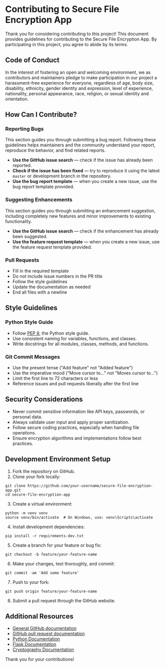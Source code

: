 # Contributing to Secure File Encryption App

Thank you for considering contributing to this project! This document provides guidelines for contributing to the Secure File Encryption App. By participating in this project, you agree to abide by its terms.

## Code of Conduct

In the interest of fostering an open and welcoming environment, we as contributors and maintainers pledge to make participation in our project a harassment-free experience for everyone, regardless of age, body size, disability, ethnicity, gender identity and expression, level of experience, nationality, personal appearance, race, religion, or sexual identity and orientation.

## How Can I Contribute?

### Reporting Bugs

This section guides you through submitting a bug report. Following these guidelines helps maintainers and the community understand your report, reproduce the behavior, and find related reports.

* **Use the GitHub issue search** — check if the issue has already been reported.
* **Check if the issue has been fixed** — try to reproduce it using the latest `master` or development branch in the repository.
* **Use the bug report template** — when you create a new issue, use the bug report template provided.

### Suggesting Enhancements

This section guides you through submitting an enhancement suggestion, including completely new features and minor improvements to existing functionality.

* **Use the GitHub issue search** — check if the enhancement has already been suggested.
* **Use the feature request template** — when you create a new issue, use the feature request template provided.

### Pull Requests

* Fill in the required template
* Do not include issue numbers in the PR title
* Follow the style guidelines
* Update the documentation as needed
* End all files with a newline

## Style Guidelines

### Python Style Guide

* Follow [PEP 8](https://www.python.org/dev/peps/pep-0008/), the Python style guide.
* Use consistent naming for variables, functions, and classes.
* Write docstrings for all modules, classes, methods, and functions.

### Git Commit Messages

* Use the present tense ("Add feature" not "Added feature")
* Use the imperative mood ("Move cursor to..." not "Moves cursor to...")
* Limit the first line to 72 characters or less
* Reference issues and pull requests liberally after the first line

## Security Considerations

* Never commit sensitive information like API keys, passwords, or personal data.
* Always validate user input and apply proper sanitization.
* Follow secure coding practices, especially when handling file operations.
* Ensure encryption algorithms and implementations follow best practices.

## Development Environment Setup

1. Fork the repository on GitHub.
2. Clone your fork locally:
```
git clone https://github.com/your-username/secure-file-encryption-app.git
cd secure-file-encryption-app
```

3. Create a virtual environment:
```
python -m venv venv
source venv/bin/activate  # On Windows, use: venv\Scripts\activate
```

4. Install development dependencies:
```
pip install -r requirements-dev.txt
```

5. Create a branch for your feature or bug fix:
```
git checkout -b feature/your-feature-name
```

6. Make your changes, test thoroughly, and commit:
```
git commit -am 'Add some feature'
```

7. Push to your fork:
```
git push origin feature/your-feature-name
```

8. Submit a pull request through the GitHub website.

## Additional Resources

* [General GitHub documentation](https://help.github.com/)
* [GitHub pull request documentation](https://help.github.com/articles/creating-a-pull-request/)
* [Python Documentation](https://docs.python.org/3/)
* [Flask Documentation](https://flask.palletsprojects.com/)
* [Cryptography Documentation](https://cryptography.io/en/latest/)

Thank you for your contributions!
